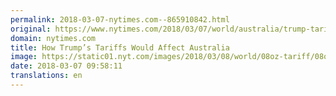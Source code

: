 ```yaml
---
permalink: 2018-03-07-nytimes.com--865910842.html
original: https://www.nytimes.com/2018/03/07/world/australia/trump-tariffs-australia.html?partner=rss&amp;emc=rss
domain: nytimes.com
title: How Trump’s Tariffs Would Affect Australia
image: https://static01.nyt.com/images/2018/03/08/world/08oz-tariff/08oz-tariff-mediumThreeByTwo440.jpg
date: 2018-03-07 09:58:11
translations: en
---
```


